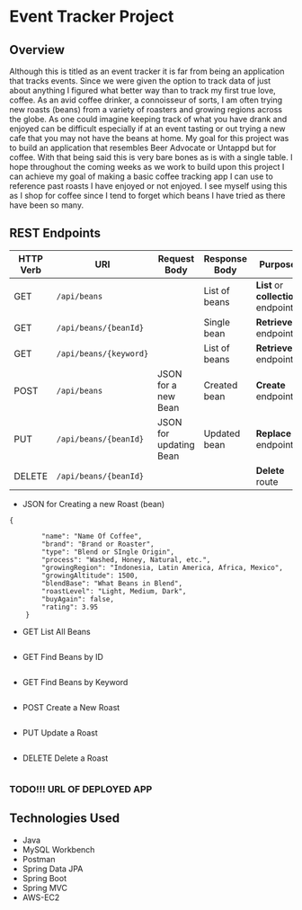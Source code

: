 # Event Tracker Project


## Overview
Although this is titled as an event tracker it is far from being an application that tracks events. Since we were given the option to track data of just about anything I figured what better way than to track my first true love, coffee. As an avid coffee drinker, a connoisseur of sorts, I am often trying new roasts (beans) from a variety of roasters and growing regions across the globe. As one could imagine keeping track of what you have drank and enjoyed can be difficult especially if at an event tasting or out trying a new cafe that you may not have the beans at home. My goal for this project was to build an application that resembles Beer Advocate or Untappd but for coffee. With that being said this is very bare bones as is with a single table. I hope throughout the coming weeks as we work to build upon this project I can achieve my goal of making a basic coffee tracking app I can use to reference past roasts I have enjoyed or not enjoyed. I see myself using this as I shop for coffee since I tend to forget which beans I have tried as there have been so many.


## REST Endpoints

| HTTP Verb | URI                      | Request Body            | Response Body  | Purpose |
|-----------|--------------------------|-------------------------|----------------|---------|
| GET       | `/api/beans`           |                         | List of beans| **List** or **collection** endpoint |
| GET       | `/api/beans/{beanId}`|                         | Single bean  | **Retrieve** endpoint |
| GET       | `/api/beans/{keyword}`|                         | List of beans  | **Retrieve** endpoint |
| POST      | `/api/beans`           | JSON for a new Bean   | Created bean | **Create** endpoint |
| PUT       | `/api/beans/{beanId}`| JSON for updating Bean| Updated bean | **Replace** endpoint |
| DELETE    | `/api/beans/{beanId}`|                         |                | **Delete** route |

* JSON for Creating a new Roast (bean)



```
{

        "name": "Name Of Coffee",
        "brand": "Brand or Roaster",
        "type": "Blend or SIngle Origin",
        "process": "Washed, Honey, Natural, etc.",
        "growingRegion": "Indonesia, Latin America, Africa, Mexico",
        "growingAltitude": 1500,
        "blendBase": "What Beans in Blend",
        "roastLevel": "Light, Medium, Dark",
        "buyAgain": false,
        "rating": 3.95
    }
```
* GET List All Beans
```http://localhost:8082/api/beans/

```
* GET Find Beans by ID

  ```http://localhost:8082/api/beans/2

  ```
* GET Find Beans by Keyword

```http://localhost:8082/api/beans/search/Ethiopia
  ```
* POST Create a New Roast

```  http://localhost:8082/api/beans
  ```
* PUT Update a Roast

```  http://localhost:8082/api/beans/2
  ```
* DELETE Delete a Roast

```http://localhost:8082/api/beans/7
  ```  

### TODO!!! URL OF DEPLOYED APP

## Technologies Used

* Java
* MySQL Workbench
* Postman
* Spring Data JPA
* Spring Boot
* Spring MVC
* AWS-EC2
